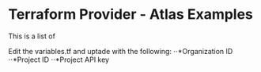 # Terraform Provider - Atlas Examples

This is a list of 

Edit the variables.tf and uptade with the following:
⋅⋅*Organization ID
⋅⋅*Project ID
⋅⋅*Project API key

